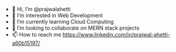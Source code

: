 - 👋 Hi, I’m @prajwalahetti
- 👀 I’m interested in Web Development
- 🌱 I’m currently learning Cloud Computing
- 💞️ I’m looking to collaborate on MERN stack projects
- 📫 How to reach me https://www.linkedin.com/in/prajwal-ahetti-a60b15197/

<!---
prajwalahetti/prajwalahetti is a ✨ special ✨ repository because its `README.md` (this file) appears on your GitHub profile.
You can click the Preview link to take a look at your changes.
--->

